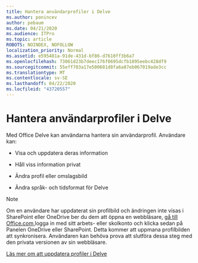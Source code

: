 ```yaml
---
title: Hantera användarprofiler i Delve
ms.author: ponincev
author: pebaum
ms.date: 04/21/2020
ms.audience: ITPro
ms.topic: article
ROBOTS: NOINDEX, NOFOLLOW
localization_priority: Normal
ms.assetid: e595481a-91de-431d-bf86-d7610ff3b6a7
ms.openlocfilehash: 73061d23b7deec176f0695dcfb1895eebc428df9
ms.sourcegitcommit: 55eff703a17e500681d8fa6a87eb067019ade3cc
ms.translationtype: MT
ms.contentlocale: sv-SE
ms.lasthandoff: 04/22/2020
ms.locfileid: "43720557"
---
```

# <a name="manage-user-profiles-in-delve"></a>Hantera användarprofiler i Delve

Med Office Delve kan användarna hantera sin användarprofil. Användare kan:
  
- Visa och uppdatera deras information
    
- Håll viss information privat
    
- Ändra profil eller omslagsbild
    
- Ändra språk- och tidsformat för Delve
    
> [!NOTE]
> Om en användare har uppdaterat sin profilbild och ändringen inte visas i SharePoint eller OneDrive ber du dem att öppna en webbläsare, [gå till Office.com,](https://www.office.com)logga in med sitt arbets- eller skolkonto och klicka sedan på Panelen OneDrive eller SharePoint. Detta kommer att uppmana profilbilden att synkronisera. Användaren kan behöva prova att slutföra dessa steg med den privata versionen av sin webbläsare. 
  
[Läs mer om att uppdatera profiler i Delve](https://go.microsoft.com/fwlink/?linkid=735070)
  

